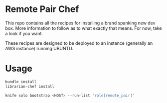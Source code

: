 # Remote Pair Chef

This repo contains all the recipes for installing a brand spanking new dev box.  More information to follow as to what exactly that means.  For now, take a look if you want.
 
These recipes are designed to be deployed to an instance (generally an AWS instance) running UBUNTU.   

# Usage

```sh
bundle install
librarian-chef install

knife solo bootstrap <HOST> --run-list 'role[remote_pair]'
```
